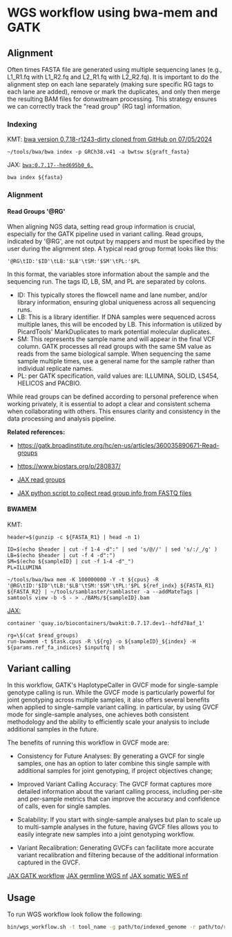 # WGS workflow using bwa-mem and GATK

## Alignment

Often times FASTA file are generated using multiple sequencing lanes (e.g., L1_R1.fq with L1_R2.fq and L2_R1.fq with L2_R2.fq). It is important to do the alignment step on each lane separately (making sure specific RG tags to each lane are added), remove or mark the duplicates, and only then merge the resulting BAM files for donwstream processing. This strategy ensures we can correctly track the "read group" (RG tag) information.

### Indexing 

KMT: [bwa version 0.7.18-r1243-dirty cloned from GitHub on 07/05/2024](https://github.com/lh3/bwa)
```
~/tools/bwa/bwa index -p GRCh38.v41 -a bwtsw ${graft_fasta}
```

JAX: [`bwa:0.7.17--hed695b0_6.`](https://github.com/TheJacksonLaboratory/cs-nf-pipelines/blob/main/modules/bwa/bwa_index.nf)
```
bwa index ${fasta}
```

### Alignment

#### Read Groups '@RG'

When aligning NGS data, setting read group information is crucial, especially for the GATK pipeline used in variant calling. Read groups, indicated by '@RG', are not output by mappers and must be specified by the user during the alignment step. A typical read group format looks like this:

```
'@RG\tID:'$ID'\tLB:'$LB'\tSM:'$SM'\tPL:'$PL
```

In this format, the variables store information about the sample and the sequencing run. The tags ID, LB, SM, and PL are separated by colons.

- ID: This typically stores the flowcell name and lane number, and/or library information, ensuring global uniqueness across all sequencing runs.
- LB: This is a library identifier. If DNA samples were sequenced across multiple lanes, this will be encoded by LB. This information is utilized by PicardTools' MarkDuplicates to mark potential molecular duplicates.
- SM: This represents the sample name and will appear in the final VCF column. GATK processes all read groups with the same SM value as reads from the same biological sample. When sequencing the same sample multiple times, use a general name for the sample rather than individual replicate names.
- PL: per GATK specification, vaild values are: ILLUMINA, SOLID, LS454, HELICOS and PACBIO.

While read groups can be defined according to personal preference when working privately, it is essential to adopt a clear and consistent schema when collaborating with others. This ensures clarity and consistency in the data processing and analysis pipeline.

**Related references:**

- https://gatk.broadinstitute.org/hc/en-us/articles/360035890671-Read-groups

- https://www.biostars.org/p/280837/

- [JAX read groups](https://github.com/TheJacksonLaboratory/cs-nf-pipelines/blob/main/modules/utility_modules/read_groups.nf)

- [JAX python script to collect read group info from FASTQ files](https://github.com/TheJacksonLaboratory/cs-nf-pipelines/blob/main/bin/shared/read_group_from_fastq.py)

#### BWAMEM

KMT:
```
header=$(gunzip -c ${FASTA_R1} | head -n 1)

ID=$(echo $header | cut -f 1-4 -d":" | sed 's/@//' | sed 's/:/_/g' )
LB=$(echo $header | cut -f 4 -d":")
SM=$(echo ${sampleID} | cut -f 1-4 -d"_")
PL=ILLUMINA

~/tools/bwa/bwa mem -K 100000000 -Y -t ${cpus} -R '@RG\tID:'$ID'\tLB:'$LB'\tSM:'$SM'\tPL:'$PL ${ref_indx} ${FASTA_R1} ${FASTA_R2} | ~/tools/samblaster/samblaster -a --addMateTags | samtools view -b -S - > ./BAMs/${sampleID}.bam
```

[JAX:](https://github.com/TheJacksonLaboratory/cs-nf-pipelines/blob/main/modules/bwa/bwa_mem_hla.nf)
```
container 'quay.io/biocontainers/bwakit:0.7.17.dev1--hdfd78af_1'

rg=\$(cat $read_groups)
run-bwamem -t $task.cpus -R \${rg} -o ${sampleID}_${index} -H ${params.ref_fa_indices} $inputfq | sh
```

## Variant calling

In this workflow, GATK's HaplotypeCaller in GVCF mode for single-sample genotype calling is run. While the GVCF mode is particularly powerful for joint genotyping across multiple samples, it also offers several benefits when applied to single-sample variant calling. in particular, by using GVCF mode for single-sample analyses, one achieves both consistent methodology and the ability to efficiently scale your analysis to include additional samples in the future.

The benefits of running this workflow in GVCF mode are:

 * Consistency for Future Analyses: By generating a GVCF for single samples, one has an option to later combine this single sample with additional samples for joint genotyping, if project objectives change;
 
 * Improved Variant Calling Accuracy: The GVCF format captures more detailed information about the variant calling process, including per-site and per-sample metrics that can improve the accuracy and confidence of calls, even for single samples.
 
 * Scalability: If you start with single-sample analyses but plan to scale up to multi-sample analyses in the future, having GVCF files allows you to easily integrate new samples into a joint genotyping workflow.
 
 * Variant Recalibration: Generating GVCFs can facilitate more accurate variant recalibration and filtering because of the additional information captured in the GVCF.


[JAX GATK workflow](https://github.com/TheJacksonLaboratory/cs-nf-pipelines/tree/main/modules/gatk)
[JAX germline WGS nf](https://github.com/TheJacksonLaboratory/cs-nf-pipelines/blob/main/workflows/wgs.nf)
[JAX somatic WES nf](https://github.com/TheJacksonLaboratory/cs-nf-pipelines/blob/main/workflows/somatic_wes.nf)
 
## Usage

To run WGS workflow look follow the following:

```bash
bin/wgs_workflow.sh -t tool_name -g path/to/indexed_genome -r path/to/reads.fastq -o output_directory ...s

```
 

